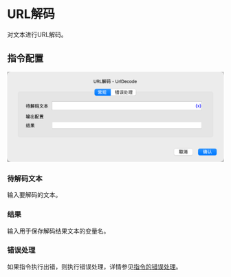 # URL解码

对文本进行URL解码。

## 指令配置

![URL解码常规配置对话框](url_decode_general_config.png)

### 待解码文本

输入要解码的文本。

### 结果

输入用于保存解码结果文本的变量名。

### 错误处理

如果指令执行出错，则执行错误处理，详情参见[指令的错误处理](../../../manual/error_handling.md)。
